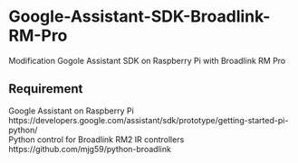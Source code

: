 # Google-Assistant-SDK-Broadlink-RM-Pro
Modification Gogole Assistant SDK on Raspberry Pi with Broadlink RM Pro


<h2>Requirement</h2>
Google Assistant on Raspberry Pi
https://developers.google.com/assistant/sdk/prototype/getting-started-pi-python/<br>
Python control for Broadlink RM2 IR controllers
https://github.com/mjg59/python-broadlink


